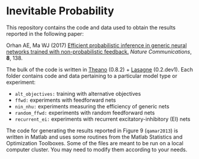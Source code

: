 # Inevitable Probability
This repository contains the code and data used to obtain the results reported in the following paper:

Orhan AE, Ma WJ (2017) [Efficient probabilistic inference in generic neural networks trained with non-probabilistic feedback.](https://www.nature.com/articles/s41467-017-00181-8) *Nature Communications*, **8**, 138.

The bulk of the code is written in [Theano](http://www.deeplearning.net/software/theano/) (0.8.2) + [Lasagne](http://lasagne.readthedocs.io/en/latest/) (0.2.dev1). Each folder contains code and data pertaining to a particular model type or experiment:

+ `alt_objectives:` training with alternative objectives
+ `ffwd:` experiments with feedforward nets
+ `nin_nhu:` experiments measuring the efficiency of generic nets
+ `random_ffwd:` experiments with random feedforward nets
+ `recurrent_ei:` experiments with recurrent excitatory-inhibitory (EI) nets

The code for generating the results reported in Figure 9 (`qamar2013`) is written in Matlab and uses some routines from the Matlab Statistics and Optimization Toolboxes. Some of the files are meant to be run on a local computer cluster. You may need to modify them according to your needs.
